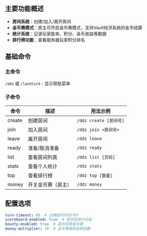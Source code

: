 ## 主要功能概述
- **房间系统**：创建/加入/离开房间
- **金币赛模式**：房主可开启金币赛模式，支持Vault经济系统的金币结算
- **统计系统**：记录玩家胜率、积分、金币收益等数据
- **排行榜功能**：查看服务器玩家积分排名

## 基础命令

### 主命令
`/ddz` 或 `/landlord` - 显示帮助菜单

### 子命令
| 命令 | 描述 | 用法示例 |
|------|------|----------|
| create | 创建房间 | `/ddz create [房间号]` |
| join | 加入房间 | `/ddz join <房间号>` |
| leave | 离开房间 | `/ddz leave` |
| ready | 准备/取消准备 | `/ddz ready` |
| list | 查看房间列表 | `/ddz list [页码]` |
| stats | 查看个人统计 | `/ddz stats` |
| top | 查看排行榜 | `/ddz top [数量]` |
| money | 开关金币赛（房主） | `/ddz money` |

## 配置选项
```yaml
turn-timeout: 60  # 出牌超时时间(秒)
scoreboard-enabled: true  # 是否启用计分板
bounty-enabled: true  # 是否启用金币赛
money-multiplier: 10  # 金币赛基础金额倍数
